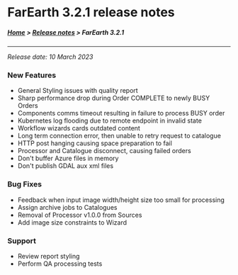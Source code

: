 # FarEarth 3.2.1 release notes

##### [Home](../README.md) > [Release notes](releaseNotesSummary.md) > FarEarth 3.2.1
---
*Release date: 10 March 2023*

### New Features
* General Styling issues with quality report
* Sharp performance drop during Order COMPLETE to newly BUSY Orders
* Components comms timeout resulting in failure to process BUSY order
* Kubernetes log flooding due to remote endpoint in invalid state
* Workflow wizards cards outdated content
* Long term connection error, then unable to retry request to catalogue
* HTTP post hanging causing space preparation to fail
* Processor and Catalogue disconnect, causing failed orders
* Don't buffer Azure files in memory
* Don't publish GDAL aux xml files

### Bug Fixes
* Feedback when input image width/height size too small for processing
* Assign archive jobs to Catalogues
* Removal of Processor v1.0.0 from Sources
* Add image size constraints to Wizard

### Support
* Review report styling
* Perform QA processing tests
